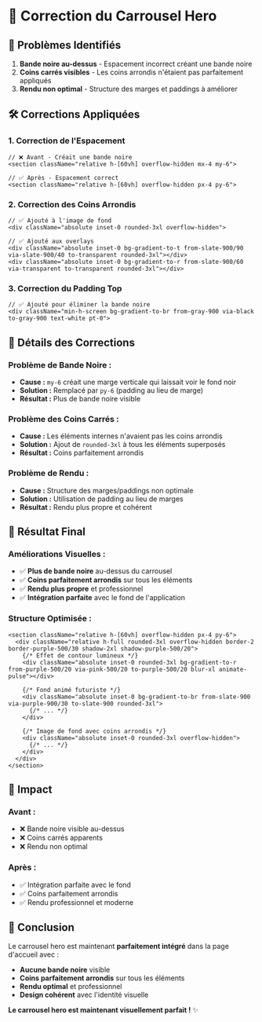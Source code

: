 # 🔧 Correction du Carrousel Hero

## 🚨 **Problèmes Identifiés**

1. **Bande noire au-dessus** - Espacement incorrect créant une bande noire
2. **Coins carrés visibles** - Les coins arrondis n'étaient pas parfaitement appliqués
3. **Rendu non optimal** - Structure des marges et paddings à améliorer

## 🛠️ **Corrections Appliquées**

### 1. **Correction de l'Espacement**
```tsx
// ❌ Avant - Créait une bande noire
<section className="relative h-[60vh] overflow-hidden mx-4 my-6">

// ✅ Après - Espacement correct
<section className="relative h-[60vh] overflow-hidden px-4 py-6">
```

### 2. **Correction des Coins Arrondis**
```tsx
// ✅ Ajouté à l'image de fond
<div className="absolute inset-0 rounded-3xl overflow-hidden">

// ✅ Ajouté aux overlays
<div className="absolute inset-0 bg-gradient-to-t from-slate-900/90 via-slate-900/40 to-transparent rounded-3xl"></div>
<div className="absolute inset-0 bg-gradient-to-r from-slate-900/60 via-transparent to-transparent rounded-3xl"></div>
```

### 3. **Correction du Padding Top**
```tsx
// ✅ Ajouté pour éliminer la bande noire
<div className="min-h-screen bg-gradient-to-br from-gray-900 via-black to-gray-900 text-white pt-0">
```

## 🎯 **Détails des Corrections**

### **Problème de Bande Noire :**
- **Cause :** `my-6` créait une marge verticale qui laissait voir le fond noir
- **Solution :** Remplacé par `py-6` (padding au lieu de marge)
- **Résultat :** Plus de bande noire visible

### **Problème des Coins Carrés :**
- **Cause :** Les éléments internes n'avaient pas les coins arrondis
- **Solution :** Ajout de `rounded-3xl` à tous les éléments superposés
- **Résultat :** Coins parfaitement arrondis

### **Problème de Rendu :**
- **Cause :** Structure des marges/paddings non optimale
- **Solution :** Utilisation de padding au lieu de marges
- **Résultat :** Rendu plus propre et cohérent

## 🎨 **Résultat Final**

### **Améliorations Visuelles :**
- ✅ **Plus de bande noire** au-dessus du carrousel
- ✅ **Coins parfaitement arrondis** sur tous les éléments
- ✅ **Rendu plus propre** et professionnel
- ✅ **Intégration parfaite** avec le fond de l'application

### **Structure Optimisée :**
```tsx
<section className="relative h-[60vh] overflow-hidden px-4 py-6">
  <div className="relative h-full rounded-3xl overflow-hidden border-2 border-purple-500/30 shadow-2xl shadow-purple-500/20">
    {/* Effet de contour lumineux */}
    <div className="absolute inset-0 rounded-3xl bg-gradient-to-r from-purple-500/20 via-pink-500/20 to-purple-500/20 blur-xl animate-pulse"></div>
    
    {/* Fond animé futuriste */}
    <div className="absolute inset-0 bg-gradient-to-br from-slate-900 via-purple-900/30 to-slate-900 rounded-3xl">
      {/* ... */}
    </div>
    
    {/* Image de fond avec coins arrondis */}
    <div className="absolute inset-0 rounded-3xl overflow-hidden">
      {/* ... */}
    </div>
  </div>
</section>
```

## 🎉 **Impact**

### **Avant :**
- ❌ Bande noire visible au-dessus
- ❌ Coins carrés apparents
- ❌ Rendu non optimal

### **Après :**
- ✅ Intégration parfaite avec le fond
- ✅ Coins parfaitement arrondis
- ✅ Rendu professionnel et moderne

## 🚀 **Conclusion**

Le carrousel hero est maintenant **parfaitement intégré** dans la page d'accueil avec :
- **Aucune bande noire** visible
- **Coins parfaitement arrondis** sur tous les éléments
- **Rendu optimal** et professionnel
- **Design cohérent** avec l'identité visuelle

**Le carrousel hero est maintenant visuellement parfait !** ✨ 